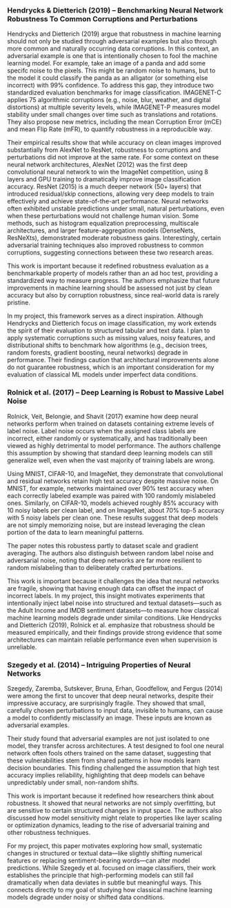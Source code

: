 ### Hendrycks & Dietterich (2019) – Benchmarking Neural Network Robustness To Common Corruptions and Perturbations

Hendrycks and Dietterich (2019) argue that robustness in machine learning should not only be studied through adversarial examples but also through more common and naturally occurring data corruptions. In this context, an adversarial example is one that is intentionally chosen to fool the machine learning model. For example, take an image of a panda and add some specifc noise to the pixels. This might be random noise to humans, but to the model it could classify the panda as an alligator (or something else incorrect) with 99% confidence. To address this gap, they introduce two standardized evaluation benchmarks for image classification. IMAGENET-C applies 75 algorithmic corruptions (e.g., noise, blur, weather, and digital distortions) at multiple severity levels, while IMAGENET-P measures model stability under small changes over time such as translations and rotations. They also propose new metrics, including the mean Corruption Error (mCE) and mean Flip Rate (mFR), to quantify robustness in a reproducible way.

Their empirical results show that while accuracy on clean images improved substantially from AlexNet to ResNet, robustness to corruptions and perturbations did not improve at the same rate. For some context on these neural network architectures, AlexNet (2012) was the first deep convolutional neural network to win the ImageNet competition, using 8 layers and GPU training to dramatically improve image classification accuracy. ResNet (2015) is a much deeper network (50+ layers) that introduced residual/skip connections, allowing very deep models to train effectively and achieve state-of-the-art performance. Neural networks often exhibited unstable predictions under small, natural perturbations, even when these perturbations would not challenge human vision. Some methods, such as histogram equalization preprocessing, multiscale architectures, and larger feature-aggregation models (DenseNets, ResNeXts), demonstrated moderate robustness gains. Interestingly, certain adversarial training techniques also improved robustness to common corruptions, suggesting connections between these two research areas.

This work is important because it redefined robustness evaluation as a benchmarkable property of models rather than an ad hoc test, providing a standardized way to measure progress. The authors emphasize that future improvements in machine learning should be assessed not just by clean accuracy but also by corruption robustness, since real-world data is rarely pristine.  

In my project, this framework serves as a direct inspiration. Although Hendrycks and Dietterich focus on image classification, my work extends the spirit of their evaluation to structured tabular and text data. I plan to apply systematic corruptions such as missing values, noisy features, and distributional shifts to benchmark how algorithms (e.g., decision trees, random forests, gradient boosting, neural networks) degrade in performance. Their findings caution that architectural improvements alone do not guarantee robustness, which is an important consideration for my evaluation of classical ML models under imperfect data conditions.


### Rolnick et al. (2017) – Deep Learning is Robust to Massive Label Noise

Rolnick, Veit, Belongie, and Shavit (2017) examine how deep neural networks perform when trained on datasets containing extreme levels of label noise. Label noise occurs when the assigned class labels are incorrect, either randomly or systematically, and has traditionally been viewed as highly detrimental to model performance. The authors challenge this assumption by showing that standard deep learning models can still generalize well, even when the vast majority of training labels are wrong.

Using MNIST, CIFAR-10, and ImageNet, they demonstrate that convolutional and residual networks retain high test accuracy despite massive noise. On MNIST, for example, networks maintained over 90% test accuracy when each correctly labeled example was paired with 100 randomly mislabeled ones. Similarly, on CIFAR-10, models achieved roughly 85% accuracy with 10 noisy labels per clean label, and on ImageNet, about 70% top-5 accuracy with 5 noisy labels per clean one. These results suggest that deep models are not simply memorizing noise, but are instead leveraging the clean portion of the data to learn meaningful patterns.

The paper notes this robustess partly to dataset scale and gradient averaging. The authors also distinguish between random label noise and adversarial noise, noting that deep networks are far more resilient to random mislabeling than to deliberately crafted perturbations.

This work is important because it challenges the idea that neural networks are fragile, showing that having enough data can offset the impact of incorrect labels. In my project, this insight motivates experiments that intentionally inject label noise into structured and textual datasets—such as the Adult Income and IMDB sentiment datasets—to measure how classical machine learning models degrade under similar conditions. Like Hendrycks and Dietterich (2019), Rolnick et al. emphasize that robustness should be measured empirically, and their findings provide strong evidence that some architectures can maintain reliable performance even when supervision is unreliable.


### Szegedy et al. (2014) – Intriguing Properties of Neural Networks
Szegedy, Zaremba, Sutskever, Bruna, Erhan, Goodfellow, and Fergus (2014) were among the first to uncover that deep neural networks, despite their impressive accuracy, are surprisingly fragile. They showed that small, carefully chosen perturbations to input data, invisible to humans, can cause a model to confidently misclassify an image. These inputs are known as adversarial examples.

Their study found that adversarial examples are not just isolated to one model, they transfer across architectures. A test designed to fool one neural network often fools others trained on the same dataset, suggesting that these vulnerabilities stem from shared patterns in how models learn decision boundaries. This finding challenged the assumption that high test accuracy implies reliability, highlighting that deep models can behave unpredictably under small, non-random shifts.

This work is important because it redefined how researchers think about robustness. It showed that neural networks are not simply overfitting, but are sensitive to certain structured changes in input space. The authors also discussed how model sensitivity might relate to properties like layer scaling or optimization dynamics, leading to the rise of adversarial training and other robustness techniques.

For my project, this paper motivates exploring how small, systematic changes in structured or textual data—like slightly shifting numerical features or replacing sentiment-bearing words—can alter model predictions. While Szegedy et al. focused on image classifiers, their work establishes the principle that high-performing models can still fail dramatically when data deviates in subtle but meaningful ways. This connects directly to my goal of studying how classical machine learning models degrade under noisy or shifted data conditions.
